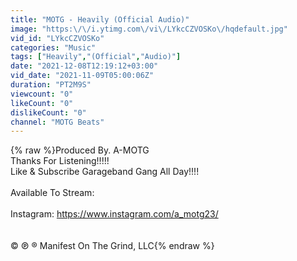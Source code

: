 ```yaml
---
title: "MOTG - Heavily (Official Audio)"
image: "https:\/\/i.ytimg.com\/vi\/LYkcCZVOSKo\/hqdefault.jpg"
vid_id: "LYkcCZVOSKo"
categories: "Music"
tags: ["Heavily","(Official","Audio)"]
date: "2021-12-08T12:19:12+03:00"
vid_date: "2021-11-09T05:00:06Z"
duration: "PT2M9S"
viewcount: "0"
likeCount: "0"
dislikeCount: "0"
channel: "MOTG Beats"
---
```

{% raw %}Produced By. A-MOTG<br />Thanks For Listening!!!!!<br />Like &amp; Subscribe Garageband Gang All Day!!!!<br /><br />Available To Stream: <br /><br />Instagram: <a rel="nofollow" target="blank" href="https://www.instagram.com/a_motg23/">https://www.instagram.com/a_motg23/</a><br /><br /><br />© ℗ ® Manifest On The Grind, LLC{% endraw %}

